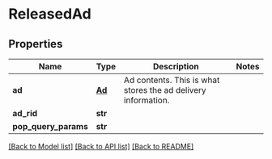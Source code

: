 # ReleasedAd

## Properties
Name | Type | Description | Notes
------------ | ------------- | ------------- | -------------
**ad** | [**Ad**](Ad.md) | Ad contents. This is what stores the ad delivery information. | 
**ad_rid** | **str** |  | 
**pop_query_params** | **str** |  | 

[[Back to Model list]](../README.md#documentation-for-models) [[Back to API list]](../README.md#documentation-for-api-endpoints) [[Back to README]](../README.md)


